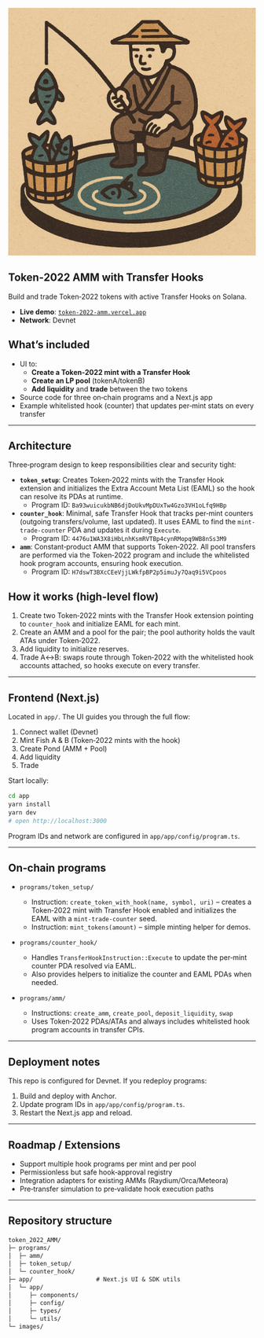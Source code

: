 ![Token-2022 AMM – Fishing Theme](images/amm_fishing.png)

## Token‑2022 AMM with Transfer Hooks

Build and trade Token‑2022 tokens with active Transfer Hooks on Solana. 

- **Live demo**: [`token-2022-amm.vercel.app`](https://token-2022-amm.vercel.app/)
- **Network**: Devnet

## What’s included

- UI to:
  - **Create a Token‑2022 mint with a Transfer Hook**
  - **Create an LP pool** (tokenA/tokenB)
  - **Add liquidity** and **trade** between the two tokens
- Source code for three on‑chain programs and a Next.js app
- Example whitelisted hook (counter) that updates per‑mint stats on every transfer

---

## Architecture

Three‑program design to keep responsibilities clear and security tight:

- **`token_setup`**: Creates Token‑2022 mints with the Transfer Hook extension and initializes the Extra Account Meta List (EAML) so the hook can resolve its PDAs at runtime.
  - Program ID: `Ba93wuicukbNB6djDoUkvMpDUxTw4Gzo3VH1oLfq9HBp`
- **`counter_hook`**: Minimal, safe Transfer Hook that tracks per‑mint counters (outgoing transfers/volume, last updated). It uses EAML to find the `mint-trade-counter` PDA and updates it during `Execute`.
  - Program ID: `4476u1WA3X8iHbLnhKsmRVTBp4cynRMopq9WB8nSs3M9`
- **`amm`**: Constant‑product AMM that supports Token‑2022. All pool transfers are performed via the Token‑2022 program and include the whitelisted hook program accounts, ensuring hook execution.
  - Program ID: `H7dswT3BXcCEeVjjLWkfpBP2p5imuJy7Qaq9i5VCpoos`


## How it works (high‑level flow)

1. Create two Token‑2022 mints with the Transfer Hook extension pointing to `counter_hook` and initialize EAML for each mint.
2. Create an AMM and a pool for the pair; the pool authority holds the vault ATAs under Token‑2022.
3. Add liquidity to initialize reserves.
4. Trade A↔B: swaps route through Token‑2022 with the whitelisted hook accounts attached, so hooks execute on every transfer.

---

## Frontend (Next.js)

Located in `app/`. The UI guides you through the full flow:

1. Connect wallet (Devnet)
2. Mint Fish A & B (Token‑2022 mints with the hook)
3. Create Pond (AMM + Pool)
4. Add liquidity
5. Trade

Start locally:

```bash
cd app
yarn install
yarn dev
# open http://localhost:3000
```

Program IDs and network are configured in `app/app/config/program.ts`.

---

## On‑chain programs

- `programs/token_setup/`
  - Instruction: `create_token_with_hook(name, symbol, uri)` – creates a Token‑2022 mint with Transfer Hook enabled and initializes the EAML with a `mint-trade-counter` seed.
  - Instruction: `mint_tokens(amount)` – simple minting helper for demos.

- `programs/counter_hook/`
  - Handles `TransferHookInstruction::Execute` to update the per‑mint counter PDA resolved via EAML.
  - Also provides helpers to initialize the counter and EAML PDAs when needed.

- `programs/amm/`
  - Instructions: `create_amm`, `create_pool`, `deposit_liquidity`, `swap`
  - Uses Token‑2022 PDAs/ATAs and always includes whitelisted hook program accounts in transfer CPIs.

---

## Deployment notes

This repo is configured for Devnet. If you redeploy programs:

1. Build and deploy with Anchor.
2. Update program IDs in `app/app/config/program.ts`.
3. Restart the Next.js app and reload.

---

## Roadmap / Extensions

- Support multiple hook programs per mint and per pool
- Permissionless but safe hook‑approval registry
- Integration adapters for existing AMMs (Raydium/Orca/Meteora)
- Pre‑transfer simulation to pre‑validate hook execution paths

---

## Repository structure

```
token_2022_AMM/
├─ programs/
│  ├─ amm/
│  ├─ token_setup/
│  └─ counter_hook/
├─ app/                  # Next.js UI & SDK utils
│  └─ app/
│     ├─ components/
│     ├─ config/
│     ├─ types/
│     └─ utils/
└─ images/
```
